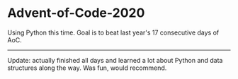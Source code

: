 # Advent-of-Code-2020

Using Python this time. Goal is to beat last year's 17 consecutive days of AoC.

---
Update: actually finished all days and learned a lot about Python and
data structures along the way. Was fun, would recommend.
